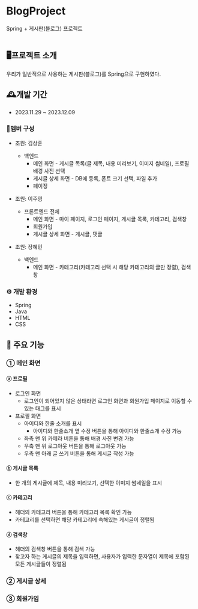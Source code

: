 # BlogProject
Spring + 게시판(블로그) 프로젝트
<br>
<br>

## 🖥프로젝트 소개
우리가 일반적으로 사용하는 게시판(블로그)를 Spring으로 구현하였다.


## 🕰개발 기간
- 2023.11.29 ~ 2023.12.09


### 👤멤버 구성
- 조원: 김상훈
  - 백엔드
    - 메인 화면 - 게시글 목록(글 제목, 내용 미리보기, 이미지 썸네일), 프로필 배경 사진 선택
    - 게시글 상세 화면 - DB에 등록, 폰트 크기 선택, 파일 추가 
    - 페이징
  
    
- 조원: 이주영
  - 프론트엔드 전체
    - 메인 화면 - 마이 페이지, 로그인 페이지, 게시글 목록, 카테고리, 검색창
    - 회원가입
    - 게시글 상세 화면 - 게시글, 댓글

    
- 조원: 장혜민
  - 백엔드
    - 메인 화면 - 카테고리(카테고리 선택 시 해당 카테고리의 글만 정렬), 검색창
 

### ⚙ 개발 환경
- Spring
- Java
- HTML
- CSS
   

## 📌 주요 기능
### ① 메인 화면
#### ⓐ 프로필
  - 로그인 화면
    - 로그인이 되어있지 않은 상태라면 로그인 화면과 회원가입 페이지로 이동할 수 있는 태그를 표시
  - 프로필 화면
    - 아이디와 한줄 소개를 표시
      - 아이디와 한줄소개 옆 수정 버튼을 통해 아이디와 한줄소개 수정 가능
    - 좌측 맨 위 카메라 버튼을 통해 배경 사진 변경 가능
    - 우측 맨 위 로그아웃 버튼을 통해 로그아웃 가능
    - 우측 맨 아래 글 쓰기 버튼을 통해 게시글 작성 가능
      
#### ⓑ 게시글 목록
  - 한 개의 게시글에 제목, 내용 미리보기, 선택한 이미지 썸네일을 표시
    
#### ⓒ 카테고리
  - 헤더의 카테고리 버튼을 통해 카테고리 목록 확인 가능
  - 카테고리를 선택하면 해당 카테고리에 속해있는 게시글이 정렬됨
    
#### ⓓ 검색창
  - 헤더의 검색창 버튼을 통해 검색 가능
  - 찾고자 하는 게시글의 제목을 입력하면, 사용자가 입력한 문자열이 제목에 포함된 모든 게시글들이 정렬됨
     
    
### ② 게시글 상세
### ③ 회원가입

